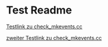 # Test Readme

[Testlink zu check_mkevents.cc](/Monitoring/CMK_Checks/files/HEAD/check_mkevents/check_mkevents.cc)

[zweiter Testlink zu check_mkevents.cc](./check_mkevents/check_mkevents.cc)
